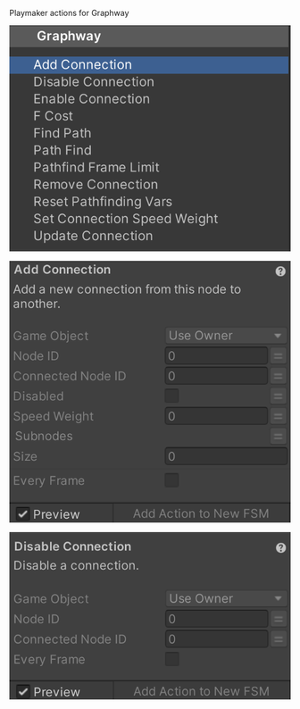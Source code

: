Playmaker actions for Graphway

![image alt](https://github.com/Darkhitori/Graphway/blob/05e0253fc98ac2d706166bdc985279d8a08604c5/Screenshot%202024-10-04%20144746.png)




![image alt](https://github.com/Darkhitori/Graphway/blob/b31e9130e0bad4cdad5da516a7cc0e4dbd6333cf/Screenshot%202024-10-04%20153115.png)




![image alt](https://github.com/Darkhitori/Graphway/blob/a51481137261a03d0944038d0db8f81eb8dd97f9/Screenshot%202024-10-04%20155309.png)
